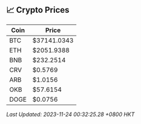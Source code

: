 ## 📈 Crypto Prices

| Coin | Price |
| ---- | ----- |
| BTC | $37141.0343 |
| ETH | $2051.9388 |
| BNB | $232.2514 |
| CRV | $0.5769 |
| ARB | $1.0156 |
| OKB | $57.6154 |
| DOGE | $0.0756 |

_Last Updated: 2023-11-24 00:32:25.28 +0800 HKT_